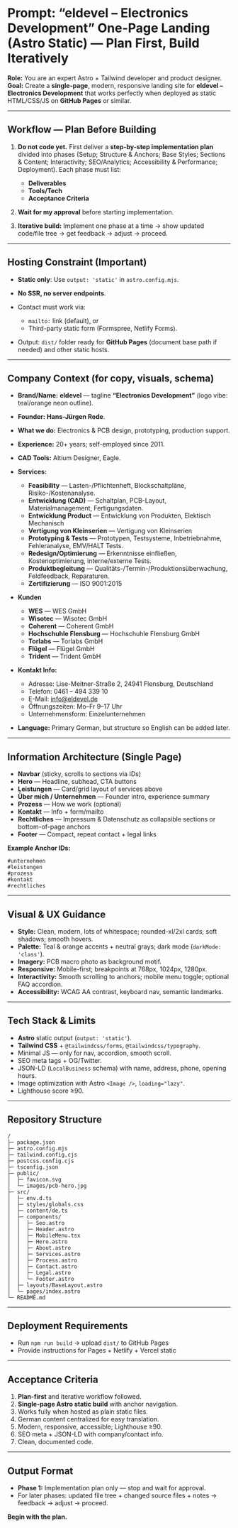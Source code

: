 # Prompt: “eldevel – Electronics Development” One-Page Landing (Astro **Static**) — Plan First, Build Iteratively

**Role:** You are an expert Astro + Tailwind developer and product designer.
**Goal:** Create a **single-page**, modern, responsive landing site for **eldevel – Electronics Development** that works perfectly when deployed as static HTML/CSS/JS on **GitHub Pages** or similar.

---

## Workflow — Plan Before Building

1. **Do not code yet.** First deliver a **step-by-step implementation plan** divided into phases (Setup; Structure & Anchors; Base Styles; Sections & Content; Interactivity; SEO/Analytics; Accessibility & Performance; Deployment).
   Each phase must list:

   * **Deliverables**
   * **Tools/Tech**
   * **Acceptance Criteria**
2. **Wait for my approval** before starting implementation.
3. **Iterative build:** Implement one phase at a time → show updated code/file tree → get feedback → adjust → proceed.

---

## Hosting Constraint (Important)

* **Static only**: Use `output: 'static'` in `astro.config.mjs`.
* **No SSR, no server endpoints**.
* Contact must work via:

  * `mailto:` link (default), or
  * Third-party static form (Formspree, Netlify Forms).
* Output: `dist/` folder ready for **GitHub Pages** (document base path if needed) and other static hosts.

---

## Company Context (for copy, visuals, schema)

* **Brand/Name:** **eldevel** — tagline **“Electronics Development”** (logo vibe: teal/orange neon outline).
* **Founder:** **Hans-Jürgen Rode**.
* **What we do:** Electronics & PCB design, prototyping, production support.
* **Experience:** 20+ years; self-employed since 2011.
* **CAD Tools:** Altium Designer, Eagle.
* **Services:**

  * **Feasibility** — Lasten-/Pflichtenheft, Blockschaltpläne, Risiko-/Kostenanalyse.
  * **Entwicklung (CAD)** — Schaltplan, PCB-Layout, Materialmanagement, Fertigungsdaten.
  * **Entwicklung Product** — Entwicklung von Produkten, Elektisch Mechanisch
  * **Vertigung von Kleinserien** — Vertigung von Kleinserien
  * **Prototyping & Tests** — Prototypen, Testsysteme, Inbetriebnahme, Fehleranalyse, EMV/HALT Tests.
  * **Redesign/Optimierung** — Erkenntnisse einfließen, Kostenoptimierung, interne/externe Tests.
  * **Produktbegleitung** — Qualitäts-/Termin-/Produktionsüberwachung, Feldfeedback, Reparaturen.
  * **Zertifizierung** — ISO 9001:2015
* **Kunden**
  * **WES** — WES GmbH
  * **Wisotec** — Wisotec GmbH
  * **Coherent** — Coherent GmbH
  * **Hochschuhle Flensburg** — Hochschuhle Flensburg GmbH
  * **Torlabs** — Torlabs GmbH
  * **Flügel** — Flügel GmbH
  * **Trident** — Trident GmbH
  
  
* **Kontakt Info:**
  * Adresse: Lise-Meitner-Straße 2, 24941 Flensburg, Deutschland
  * Telefon: 0461 – 494 339 10
  * E-Mail: [info@eldevel.de](mailto:info@eldevel.de)
  * Öffnungszeiten: Mo–Fr 9–17 Uhr
  * Unternehmensform: Einzelunternehmen
* **Language:** Primary German, but structure so English can be added later.

---

## Information Architecture (Single Page)

* **Navbar** (sticky, scrolls to sections via IDs)
* **Hero** — Headline, subhead, CTA buttons
* **Leistungen** — Card/grid layout of services above
* **Über mich / Unternehmen** — Founder intro, experience summary
* **Prozess** — How we work (optional)
* **Kontakt** — Info + form/mailto
* **Rechtliches** — Impressum & Datenschutz as collapsible sections or bottom-of-page anchors
* **Footer** — Compact, repeat contact + legal links

**Example Anchor IDs:**

```
#unternehmen
#leistungen
#prozess
#kontakt
#rechtliches
```

---

## Visual & UX Guidance

* **Style:** Clean, modern, lots of whitespace; rounded-xl/2xl cards; soft shadows; smooth hovers.
* **Palette:** Teal & orange accents + neutral grays; dark mode (`darkMode: 'class'`).
* **Imagery:** PCB macro photo as background motif.
* **Responsive:** Mobile-first; breakpoints at 768px, 1024px, 1280px.
* **Interactivity:** Smooth scrolling to anchors; mobile menu toggle; optional FAQ accordion.
* **Accessibility:** WCAG AA contrast, keyboard nav, semantic landmarks.

---

## Tech Stack & Limits

* **Astro** static output (`output: 'static'`).
* **Tailwind CSS** + `@tailwindcss/forms`, `@tailwindcss/typography`.
* Minimal JS — only for nav, accordion, smooth scroll.
* SEO meta tags + OG/Twitter.
* JSON-LD (`LocalBusiness` schema) with name, address, phone, opening hours.
* Image optimization with Astro `<Image />`, `loading="lazy"`.
* Lighthouse score ≥90.

---

## Repository Structure

```
/
├─ package.json
├─ astro.config.mjs
├─ tailwind.config.cjs
├─ postcss.config.cjs
├─ tsconfig.json
├─ public/
│  ├─ favicon.svg
│  └─ images/pcb-hero.jpg
├─ src/
│  ├─ env.d.ts
│  ├─ styles/globals.css
│  ├─ content/de.ts
│  ├─ components/
│  │  ├─ Seo.astro
│  │  ├─ Header.astro
│  │  ├─ MobileMenu.tsx
│  │  ├─ Hero.astro
│  │  ├─ About.astro
│  │  ├─ Services.astro
│  │  ├─ Process.astro
│  │  ├─ Contact.astro
│  │  ├─ Legal.astro
│  │  └─ Footer.astro
│  ├─ layouts/BaseLayout.astro
│  └─ pages/index.astro
└─ README.md
```

---

## Deployment Requirements

* Run `npm run build` → upload `dist/` to GitHub Pages
* Provide instructions for Pages + Netlify + Vercel static

---

## Acceptance Criteria

1. **Plan-first** and iterative workflow followed.
2. **Single-page Astro static build** with anchor navigation.
3. Works fully when hosted as plain static files.
4. German content centralized for easy translation.
5. Modern, responsive, accessible; Lighthouse ≥90.
6. SEO meta + JSON-LD with company/contact info.
7. Clean, documented code.

---

## Output Format

* **Phase 1:** Implementation plan only — stop and wait for approval.
* For later phases: updated file tree + changed source files + notes → feedback → adjust → proceed.

**Begin with the plan.**